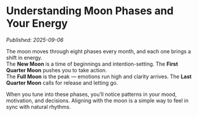 # Understanding Moon Phases and Your Energy
*Published: 2025-09-06*

The moon moves through eight phases every month, and each one brings a shift in energy.  
The **New Moon** is a time of beginnings and intention-setting. The **First Quarter Moon** pushes you to take action.  
The **Full Moon** is the peak — emotions run high and clarity arrives. The **Last Quarter Moon** calls for release and letting go.

When you tune into these phases, you’ll notice patterns in your mood, motivation, and decisions. Aligning with the moon is a simple way to feel in sync with natural rhythms.
